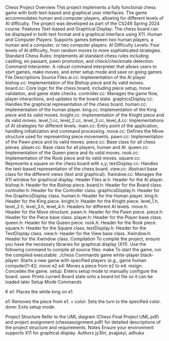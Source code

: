 Chess Project
Overview
This project implements a fully functional chess game with both text-based and graphical user interfaces. The game accommodates human and computer players, allowing for different levels of AI difficulty. The project was developed as part of the CS246 Spring 2024 course.
Features
Text-based and Graphical Display: The chess board can be displayed in both text format and a graphical interface using X11.
Human and Computer Players: Supports games between two human players, a human and a computer, or two computer players.
AI Difficulty Levels: Four levels of AI difficulty, from random moves to more sophisticated strategies.
Standard Chess Rules: Implements all standard chess rules including castling, en passant, pawn promotion, and check/checkmate detection.
Command Interpreter: A robust command interpreter that allows users to start games, make moves, and enter setup mode and save on going games.
File Descriptions
Source Files
ai.cc:
Implementation of the AI player
bishop.cc:
Implementation of the Bishop piece and its valid moves.
board.cc:
Core logic for the chess board, including piece setup, move validation, and game state checks.
controller.cc:
Manages the game flow, player interactions, and updates to the board state.
graphicsDisplay.cc:
Handles the graphical representation of the chess board.
human.cc:
Implementation of the human player.
king.cc:
Implementation of the King piece and its valid moves.
knight.cc:
Implementation of the Knight piece and its valid moves.
level_1.cc, level_2.cc, level_3.cc, level_4.cc:
Implementations of AI strategies for different levels.
main.cc:
Entry point of the application, handling initialization and command processing.
move.cc:
Defines the Move structure used for representing piece movements.
pawn.cc:
Implementation of the Pawn piece and its valid moves.
piece.cc:
Base class for all chess pieces.
player.cc:
Base class for all players, human and AI.
queen.cc:
Implementation of the Queen piece and its valid moves.
rook.cc:
Implementation of the Rook piece and its valid moves.
square.cc:
Represents a square on the chess board with x,y;
textDisplay.cc:
Handles the text-based representation of the chess board.
view.cc:
Abstract base class for the different views (text and graphical).
Xwindow.cc:
Manages the X11 window for graphical display.
Header Files
ai.h: Header for the AI player.
bishop.h: Header for the Bishop piece.
board.h: Header for the Board class.
controller.h: Header for the Controller class.
graphicsDisplay.h: Header for the GraphicsDisplay class.
human.h: Header for the Human player.
king.h: Header for the King piece.
knight.h: Header for the Knight piece.
level_1.h, level_2.h, level_3.h, level_4.h: Headers for different AI levels.
move.h: Header for the Move structure.
pawn.h: Header for the Pawn piece.
piece.h: Header for the Piece base class.
player.h: Header for the Player base class.
queen.h: Header for the Queen piece.
rook.h: Header for the Rook piece.
square.h: Header for the Square class.
textDisplay.h: Header for the TextDisplay class.
view.h: Header for the View base class.
Xwindow.h: Header for the Xwindow class.
Compilation
To compile the project, ensure you have the necessary libraries for graphical display (X11). Use the following command to compile all source files:
make
To start the game, run the compiled executable:
./chess
Commands
game white-player black-player:
Starts a new game with specified players (e.g., game human computer[1-4]).
move e2 e4:
Moves a piece from e2 to e4.
resign:
Concedes the game.
setup:
Enters setup mode to manually configure the board.
save:
Prints current Board state onto a board.txt file so it can be loaded later
Setup Mode Commands

K e1: Places the white king on e1.


e1: Removes the piece from e1.
= color: Sets the turn to the specified color.
done: Exits setup mode.

Project Structure
Refer to the UML diagram (Chess Final Project UML.pdf) and project assignment (chessassignment.pdf) for detailed descriptions of the project structure and requirements.
Notes
Ensure your environment supports X11 for graphical display.
Authors
jy3lin, pvajpeyi, adhuka
